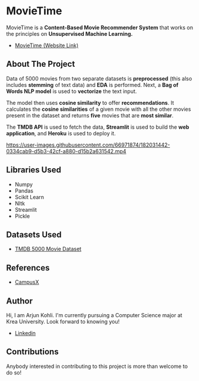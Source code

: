 # MovieTime
MovieTime is a **Content-Based Movie Recommender System** that works on the principles on **Unsupervised Machine Learning.**  
- <a href="https://movietime-avk.herokuapp.com">MovieTime (Website Link)</a>

## About The Project

Data of 5000 movies from two separate datasets is **preprocessed** (this also includes **stemming** of text data) and **EDA** is performed. Next, a **Bag of Words NLP model** is used to **vectorize** the text input. 

The model then uses **cosine similarity** to offer **recommendations**. It calculates the **cosine similarities** of a given movie with all the other movies present in the dataset and returns **five** movies that are **most similar**.

The **TMDB API** is used to fetch the data, **Streamlit** is used to build the **web application**, and **Heroku** is used to deploy it.

<p align="center">

https://user-images.githubusercontent.com/66971874/182031442-0334cab9-d5b3-42cf-a880-d15b2a631542.mp4

</p>


## Libraries Used

- Numpy
- Pandas
- Scikit Learn
- Nltk
- Streamlit
- Pickle


## Datasets Used
- [TMDB 5000 Movie Dataset](https://www.kaggle.com/datasets/tmdb/tmdb-movie-metadata?select=tmdb_5000_movies.csv)


## References
- [CampusX](https://www.youtube.com/c/CampusX-official)
  
  
## Author

Hi, I am Arjun Kohli. I'm currently pursuing a Computer Science major at Krea University. Look forward to knowing you!
- [Linkedin](linkedin.com/in/arjunveerkohli)


## Contributions

Anybody interested in contributing to this project is more than welcome to do so!
